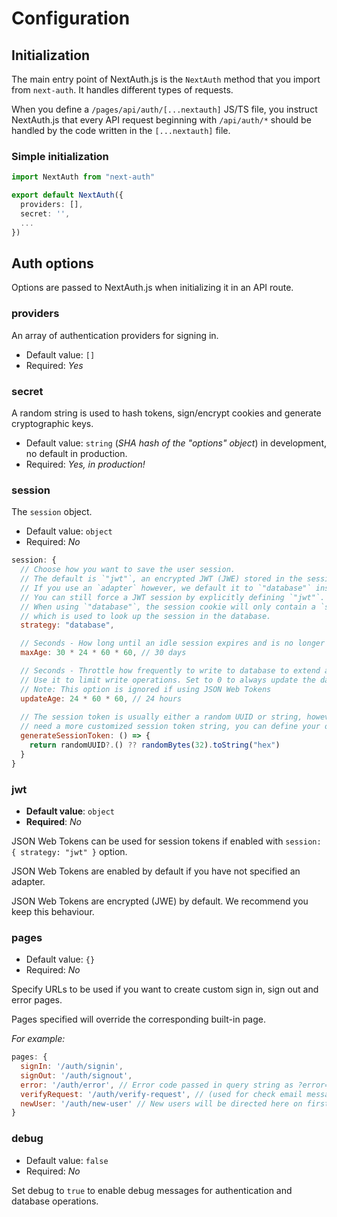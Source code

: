 # Configuration

## Initialization

The main entry point of NextAuth.js is the `NextAuth` method that you import from `next-auth`. It handles different types of requests.

When you define a `/pages/api/auth/[...nextauth]` JS/TS file, you instruct NextAuth.js that every API request beginning with `/api/auth/*` should be handled by the code written in the `[...nextauth]` file.


### Simple initialization

```ts title="/pages/api/auth/[...nextauth].ts"
import NextAuth from "next-auth"

export default NextAuth({
  providers: [],
  secret: '',
  ...
})
```


## Auth options

Options are passed to NextAuth.js when initializing it in an API route.

### providers

An array of authentication providers for signing in.

- Default value: `[]`
- Required: _Yes_

### secret

A random string is used to hash tokens, sign/encrypt cookies and generate cryptographic keys.

- Default value: `string` (_SHA hash of the "options" object_) in development, no default in production.
- Required: _Yes, in production!_

### session

The `session` object.

- Default value: `object`
- Required: _No_

```js
session: {
  // Choose how you want to save the user session.
  // The default is `"jwt"`, an encrypted JWT (JWE) stored in the session cookie.
  // If you use an `adapter` however, we default it to `"database"` instead.
  // You can still force a JWT session by explicitly defining `"jwt"`.
  // When using `"database"`, the session cookie will only contain a `sessionToken` value,
  // which is used to look up the session in the database.
  strategy: "database",

  // Seconds - How long until an idle session expires and is no longer valid.
  maxAge: 30 * 24 * 60 * 60, // 30 days

  // Seconds - Throttle how frequently to write to database to extend a session.
  // Use it to limit write operations. Set to 0 to always update the database.
  // Note: This option is ignored if using JSON Web Tokens
  updateAge: 24 * 60 * 60, // 24 hours
  
  // The session token is usually either a random UUID or string, however if you
  // need a more customized session token string, you can define your own generate function.
  generateSessionToken: () => {
    return randomUUID?.() ?? randomBytes(32).toString("hex")
  }
}
```

### jwt

- **Default value**: `object`
- **Required**: _No_

JSON Web Tokens can be used for session tokens if enabled with `session: { strategy: "jwt" }` option.

JSON Web Tokens are enabled by default if you have not specified an adapter. 

JSON Web Tokens are encrypted (JWE) by default. We recommend you keep this behaviour.

### pages

- Default value: `{}`
- Required: _No_

Specify URLs to be used if you want to create custom sign in, sign out and error pages.

Pages specified will override the corresponding built-in page.

_For example:_

```js
pages: {
  signIn: '/auth/signin',
  signOut: '/auth/signout',
  error: '/auth/error', // Error code passed in query string as ?error=
  verifyRequest: '/auth/verify-request', // (used for check email message)
  newUser: '/auth/new-user' // New users will be directed here on first sign in (leave the property out if not of interest)
}
```


### debug

- Default value: `false`
- Required: _No_

Set debug to `true` to enable debug messages for authentication and database operations.
